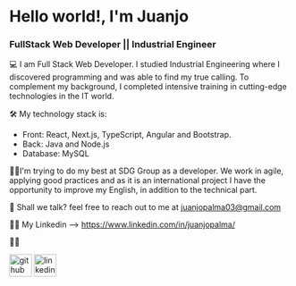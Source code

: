 # Hello world!, I'm Juanjo
### FullStack Web Developer || Industrial Engineer 

💻 I am Full Stack Web Developer. I studied Industrial Engineering where I discovered programming and was able to find my true calling. To complement my background, I completed intensive training in cutting-edge technologies in the IT world.

🛠 My technology stack is:
- Front: React, Next.js, TypeScript, Angular and Bootstrap.
- Back: Java and Node.js
- Database: MySQL

👨‍💻I'm trying to do my best at SDG Group as a developer. We work in agile, applying good practices and as it is an international project I have the opportunity to improve my English, in addition to the technical part.

📧 Shall we talk?  feel free to reach out to me at juanjopalma03@gmail.com

👨‍💻 My Linkedin --> https://www.linkedin.com/in/juanjopalma/

🙋‍♂️

[<img src='https://cdn.jsdelivr.net/npm/simple-icons@3.0.1/icons/github.svg' alt='github' height='40'>](https://www.linkedin.com/in/juanjopalma/)  [<img src='https://cdn.jsdelivr.net/npm/simple-icons@3.0.1/icons/linkedin.svg' alt='linkedin' height='40'>](https://www.linkedin.com/in/juanjopalma/)  






